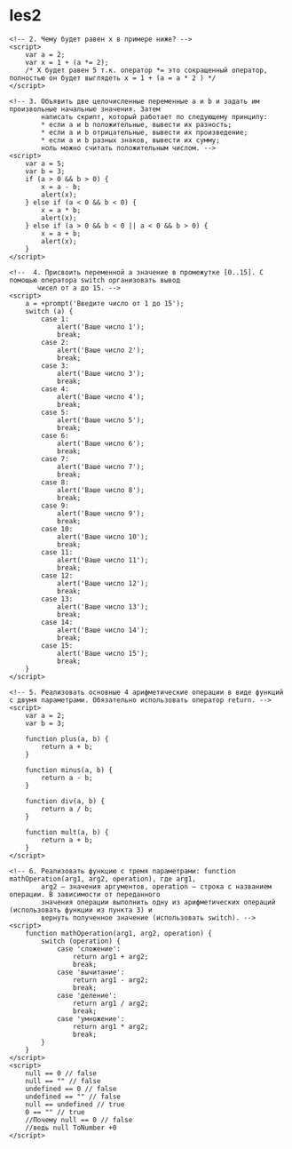 # les2  
<!DOCTYPE html>
<html lang="en">

<head>
    <meta charset="UTF-8">
    <meta http-equiv="X-UA-Compatible" content="IE=edge">
    <meta name="viewport" content="width=device-width, initial-scale=1.0">
    <title>Document</title>
</head>

<body>
    <!-- 1. Почему код даёт именно такие результаты? -->
    <script>
        var a = 1,
            b = 1,
            c, d;
        c = ++a;
        alert(c); // 2 /* ++a означает что мы к переменной а прибавляем единицу */
        d = b++;
        alert(
            d
        ); // 1 /* ++ после переменной означает, что мы прибавляем единицу, но выводим предыдущее значение переменной * /
        c = (2 + ++a);
        alert(
            c
        ); // 5 /* в первом примере мы прибавили единицу в переменную а  и ее значение стало равно двум (2). В данном примере прибавляем еще единицу и а становится равно 3, отсюда ответ 5 * /
        d = (2 + b++);
        alert(
            d
        ); // 4 /* во втором примере мы прибавили единицу в переменную b ее значение стало равно двум (2). В данном примере прибавляем еще единицу и а становится равно 3, но выводим предыдущее значение т.е .2, отсюда получаем 4 * /
        alert(a); // 3	/* прибавили единицу в примере 1 и примере 3 */
        alert(b); // 3	/* прибавили единицу в примере 2 и примере 4 */
    </script>

    <!-- 2. Чему будет равен x в примере ниже? -->
    <script>
        var a = 2;
        var x = 1 + (a *= 2);
        /* X будет равен 5 т.к. оператор *= это сокращенный оператор, полностью он будет выглядеть x = 1 + (a = a * 2 ) */
    </script>

    <!-- 3. Объявить две целочисленные переменные a и b и задать им произвольные начальные значения. Затем 		
            написать скрипт, который работает по следующему принципу:
            * если a и b положительные, вывести их разность;
            * если а и b отрицательные, вывести их произведение;
            * если а и b разных знаков, вывести их сумму;
            ноль можно считать положительным числом. -->
    <script>
        var a = 5;
        var b = 3;
        if (a > 0 && b > 0) {
            x = a - b;
            alert(x);
        } else if (a < 0 && b < 0) {
            x = a * b;
            alert(x);
        } else if (a > 0 && b < 0 || a < 0 && b > 0) {
            x = a + b;
            alert(x);
        }
    </script>

    <!--  4. Присвоить переменной а значение в промежутке [0..15]. С помощью оператора switch организовать вывод 	
           чисел от a до 15. -->
    <script>
        a = +prompt('Введите число от 1 до 15');
        switch (a) {
            case 1:
                alert('Ваше число 1');
                break;
            case 2:
                alert('Ваше число 2');
                break;
            case 3:
                alert('Ваше число 3');
                break;
            case 4:
                alert('Ваше число 4');
                break;
            case 5:
                alert('Ваше число 5');
                break;
            case 6:
                alert('Ваше число 6');
                break;
            case 7:
                alert('Ваше число 7');
                break;
            case 8:
                alert('Ваше число 8');
                break;
            case 9:
                alert('Ваше число 9');
                break;
            case 10:
                alert('Ваше число 10');
                break;
            case 11:
                alert('Ваше число 11');
                break;
            case 12:
                alert('Ваше число 12');
                break;
            case 13:
                alert('Ваше число 13');
                break;
            case 14:
                alert('Ваше число 14');
                break;
            case 15:
                alert('Ваше число 15');
                break;
        }
    </script>

    <!-- 5. Реализовать основные 4 арифметические операции в виде функций с двумя параметрами. Обязательно использовать оператор return. -->
    <script>
        var a = 2;
        var b = 3;

        function plus(a, b) {
            return a + b;
        }

        function minus(a, b) {
            return a - b;
        }

        function div(a, b) {
            return a / b;
        }

        function mult(a, b) {
            return a + b;
        }
    </script>

    <!-- 6. Реализовать функцию с тремя параметрами: function mathOperation(arg1, arg2, operation), где arg1, 	
            arg2 – значения аргументов, operation – строка с названием операции. В зависимости от переданного 		
            значения операции выполнить одну из арифметических операций (использовать функции из пункта 3) и 		
            вернуть полученное значение (использовать switch). -->
    <script>
        function mathOperation(arg1, arg2, operation) {
            switch (operation) {
                case 'сложение':
                    return arg1 + arg2;
                    break;
                case 'вычитание':
                    return arg1 - arg2;
                    break;
                case 'деление':
                    return arg1 / arg2;
                    break;
                case 'умножение':
                    return arg1 * arg2;
                    break;
            }
        }
    </script>
    <script>
        null == 0 // false
        null == "" // false
        undefined == 0 // false
        undefined == "" // false
        null == undefined // true
        0 == "" // true
        //Почему null == 0 // false 
        //ведь null ToNumber +0
    </script>

</body>

</html>
